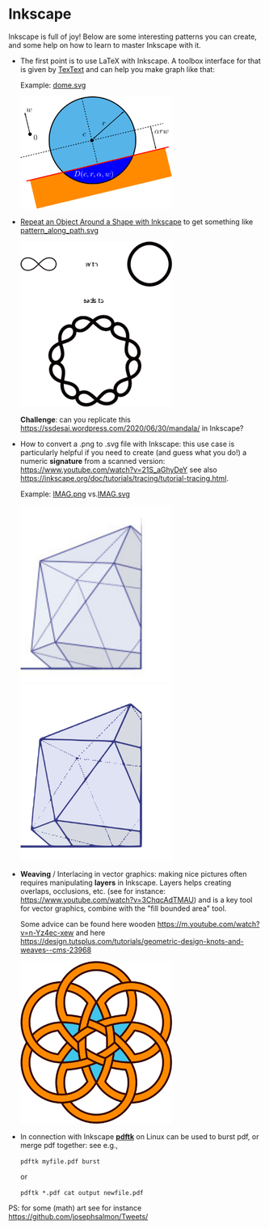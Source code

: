 # Inkscape

Inkscape is full of joy!
Below are some interesting patterns you can create, and some help on how to learn to master Inkscape with it.

- The first point is to use LaTeX with Inkscape. A toolbox interface for that is given by [TexText](https://inkscape.org/~jcwinkler/%E2%98%85textext) and can help you make graph like that:

  Example:
    [dome.svg](images/dome.svg)
    <p float="left"><img src="images/dome.svg?sanitize=true" width="300">




- [Repeat an Object Around a Shape with Inkscape](https://www.youtube.com/watch?v=3jve45Z60iU)
to get something like
[pattern_along_path.svg](images/pattern_along_path.svg) <p float="left"> <img src="images/pattern_along_path.svg?sanitize=true" width="300">

    **Challenge**: can you replicate this https://ssdesai.wordpress.com/2020/06/30/mandala/ in Inkscape?

- How to convert a .png to .svg  file with Inkscape:
this use case is particularly helpful if you need to create (and guess what you do!) a numeric **signature** from a scanned version:
https://www.youtube.com/watch?v=21S_aGhyDeY
see also https://inkscape.org/doc/tutorials/tracing/tutorial-tracing.html.

    Example:
    [IMAG.png](images/IMAG.svg) vs.[IMAG.svg](images/IMAG.svg)
    <p float="left"><img src="images/IMAG.png?sanitize=true" width="300">
    <img src="images/IMAG.svg?sanitize=true" width="300">


- **Weaving** / Interlacing in vector graphics:  making nice pictures often requires manipulating **layers** in Inkscape. Layers helps creating overlaps, occlusions, etc. (see for instance: https://www.youtube.com/watch?v=3ChqcAdTMAU) and is a key tool for vector graphics, combine with the "fill bounded area" tool.

	Some advice can be found here wooden https://m.youtube.com/watch?v=n-Yz4ec-xew
	and here
	https://design.tutsplus.com/tutorials/geometric-design-knots-and-weaves--cms-23968

	<p float="left"> <img src="https://github.com/josephsalmon/Tweets/blob/master/IslamicArt/svg/Celting_knot_color.svg" width="300">


- In connection with Inkscape **[pdftk](https://www.pdflabs.com/tools/pdftk-server/)** on Linux  can be used to burst pdf, or merge pdf together: see e.g.,

	```pdftk myfile.pdf burst```

	or

	```pdftk *.pdf cat output newfile.pdf```


PS: for some (math) art see for instance https://github.com/josephsalmon/Tweets/